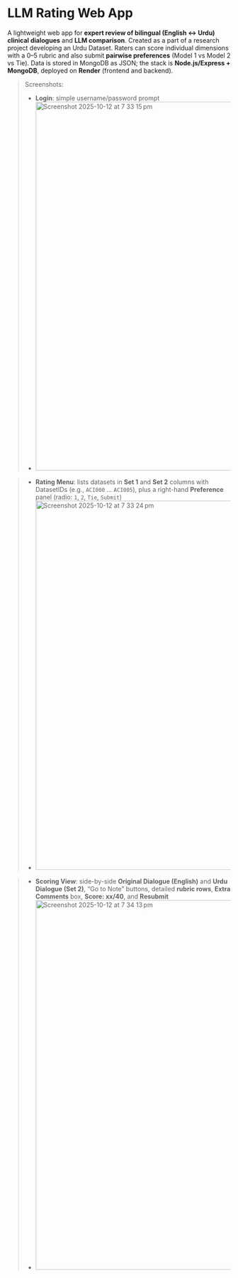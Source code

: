 # LLM Rating Web App

A lightweight web app for **expert review of bilingual (English ↔ Urdu) clinical dialogues** and **LLM comparison**. Created as a part of a research project developing an Urdu Dataset.
Raters can score individual dimensions with a 0–5 rubric and also submit **pairwise preferences** (Model 1 vs Model 2 vs Tie). Data is stored in MongoDB as JSON; the stack is **Node.js/Express + MongoDB**, deployed on **Render** (frontend and backend).

> Screenshots:
> - **Login**: simple username/password prompt
> - <img width="1470" height="830" alt="Screenshot 2025-10-12 at 7 33 15 pm" src="https://github.com/user-attachments/assets/92cae679-9523-4060-a522-44a17d930ada" />

> - **Rating Menu**: lists datasets in **Set 1** and **Set 2** columns with DatasetIDs (e.g., `ACI000` … `ACI005`), plus a right-hand **Preference** panel (radio: `1`, `2`, `Tie`, `Submit`)
> - <img width="1470" height="831" alt="Screenshot 2025-10-12 at 7 33 24 pm" src="https://github.com/user-attachments/assets/a2bd413c-2e75-417f-9a8f-4dbb83dae440" />

> - **Scoring View**: side-by-side **Original Dialogue (English)** and **Urdu Dialogue (Set 2)**, “Go to Note” buttons, detailed **rubric rows**, **Extra Comments** box, **Score: xx/40**, and **Resubmit**
> - <img width="1470" height="832" alt="Screenshot 2025-10-12 at 7 34 13 pm" src="https://github.com/user-attachments/assets/0c9ff9bd-9f5a-4727-8eb5-c08231a23304" />

